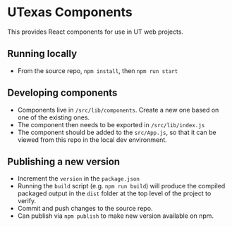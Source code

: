 # UTexas Components
This provides React components for use in UT web projects.

## Running locally
- From the source repo, `npm install`, then `npm run start`

## Developing components
- Components live in `/src/lib/components`. Create a new one based on one of the existing ones.
- The component then needs to be exported in `/src/lib/index.js`
- The component should be added to the `src/App.js`, so that it can be viewed from this repo in the local dev environment.

## Publishing a new version
- Increment the `version` in the `package.json`
- Running the `build` script (e.g. `npm run build`) will produce the compiled packaged output in the `dist` folder at the top level of the project to verify.
- Commit and push changes to the source repo.
- Can publish via `npm publish` to make new version available on npm.
